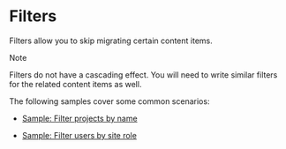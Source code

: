 ﻿# Filters

Filters allow you to skip migrating certain content items.

> [!Note]
> Filters do not have a cascading effect. You will need to write similar filters for the related content items as well.

The following samples cover some common scenarios:

- [Sample: Filter projects by name](~/samples/filters/filter_projects_by_name.md)

- [Sample: Filter users by site role](~/samples/filters/filter_users_by_site_role.md)
